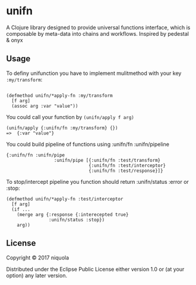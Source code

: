 # unifn

A Clojure library designed to provide universal 
functions interface, which is composable by meta-data
into chains and workflows. Inspired by pedestal & onyx

## Usage

To definy unifunction you have to
implement mulitmethod with your key `:my/transform`:

```

(defmethod unifn/*apply-fn :my/transform
  [f arg]
  (assoc arg :var "value"))
```


You could call your function by `(unifn/apply f arg)`


```
(unifn/apply {:unifn/fn :my/transform} {}) 
=>  {:var "value"}

```

You could build pipeline of functions using :unifn/fn :unifn/pipeline


```
{:unifn/fn :unifn/pipe
                  :unifn/pipe [{:unifn/fn :test/transform}
                               {:unifn/fn :test/interceptor}
                               {:unifn/fn :test/response}]}
```


To stop/intercept pipeline you function should return :unifn/status :error or :stop:


```
(defmethod unifn/*apply-fn :test/interceptor
  [f arg]
  (if ...
    (merge arg {:response {:interecepted true}
                :unifn/status :stop})
    arg))
```

## License

Copyright © 2017 niquola

Distributed under the Eclipse Public License either version 1.0 or (at
your option) any later version.
